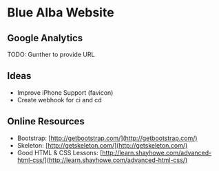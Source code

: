 # Blue Alba Website #

## Google Analytics ##
TODO: Gunther to provide URL

## Ideas ##
* Improve iPhone Support (favicon)
* Create webhook for ci and cd

## Online Resources ##
* Bootstrap: [http://getbootstrap.com/](http://getbootstrap.com/)
* Skeleton: [http://getskeleton.com/](http://getskeleton.com/)
* Good HTML & CSS Lessons: [http://learn.shayhowe.com/advanced-html-css/](http://learn.shayhowe.com/advanced-html-css/)